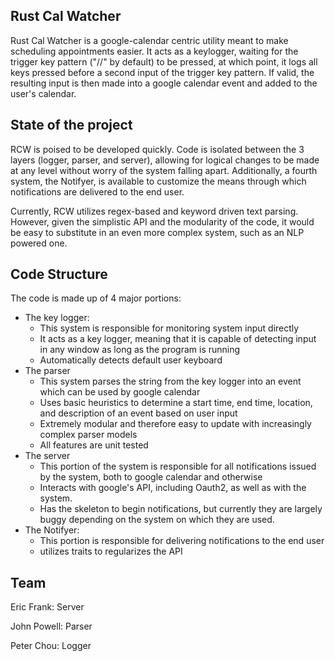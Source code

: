## Rust Cal Watcher

Rust Cal Watcher is a google-calendar centric utility meant to make scheduling appointments easier. It acts as a keylogger, waiting for the trigger key pattern ("//" by default) to be pressed, at which point, it logs all keys pressed before a second input of the trigger key pattern. If valid, the resulting input is then made into a google calendar event and added to the user's calendar.

## State of the project

RCW is poised to be developed quickly. Code is isolated between the 3 layers (logger, parser, and server), allowing for logical changes to be made at any level without worry of the system falling apart. Additionally, a fourth system, the Notifyer, is available to customize the means through which notifications are delivered to the end user.

Currently, RCW utilizes regex-based and keyword driven text parsing. However, given the simplistic API and the modularity of the code, it would be easy to substitute in an even more complex system, such as an NLP powered one.

## Code Structure

The code is made up of 4 major portions:
* The key logger:
  * This system is responsible for monitoring system input directly
  * It acts as a key logger, meaning that it is capable of detecting input in any window as long as the program is running
  * Automatically detects default user keyboard
* The parser
  * This system parses the string from the key logger into an event which can be used by google calendar
  * Uses basic heuristics to determine a start time, end time, location, and description of an event based on user input
  * Extremely modular and therefore easy to update with increasingly complex parser models
  * All features are unit tested
* The server
  * This portion of the system is responsible for all notifications issued by the system, both to google calendar and otherwise
  * Interacts with google's API, including Oauth2, as well as with the system.
  * Has the skeleton to begin notifications, but currently they are largely buggy depending on the system on which they are used.
* The Notifyer:
  * This portion is responsible for delivering notifications to the end user
  * utilizes traits to regularizes the API
  
## Team

Eric Frank: Server

John Powell: Parser

Peter Chou: Logger
